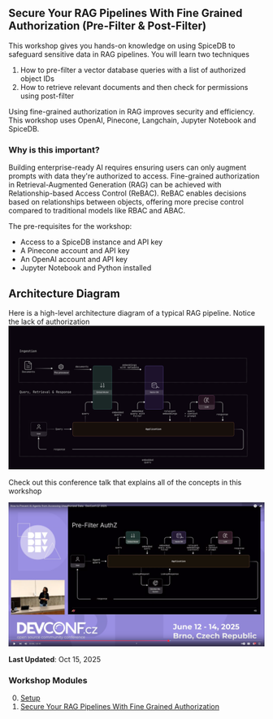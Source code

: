 ## Secure Your RAG Pipelines With Fine Grained Authorization (Pre-Filter & Post-Filter)

This workshop gives you hands-on knowledge on using SpiceDB to safeguard sensitive data in RAG pipelines. You will learn two techniques

1. How to pre-filter a vector database queries with a list of authorized object IDs
2. How to retrieve relevant documents and then check for permissions using post-filter

Using fine-grained authorization in RAG improves security and efficiency. This workshop uses OpenAI, Pinecone, Langchain, Jupyter Notebook and SpiceDB.

### Why is this important? 

Building enterprise-ready AI requires ensuring users can only augment prompts with data they're authorized to access. Fine-grained authorization in Retrieval-Augmented Generation (RAG) can be achieved with Relationship-based Access Control (ReBAC). ReBAC enables decisions based on relationships between objects, offering more precise control compared to traditional models like RBAC and ABAC.

The pre-requisites for the workshop: 


- Access to a SpiceDB instance and API key
- A Pinecone account and API key
- An OpenAI account and API key
- Jupyter Notebook and Python installed


## Architecture Diagram

Here is a high-level architecture diagram of a typical RAG pipeline. Notice the lack of authorization
![architecture diagram](/secure-rag-pipelines/RAG_pipelines.png)

Check out this conference talk that explains all of the concepts in this workshop

[![DevConf talk](/secure-rag-pipelines/youtube.png)](https://youtu.be/aeace8MDlhk "Secure RAG Pipelines")

**Last Updated**: Oct 15, 2025

### Workshop Modules

0. [Setup](https://github.com/authzed/workshops/blob/main/secure-rag-pipelines/00-setup.md)
1. [Secure Your RAG Pipelines With Fine Grained Authorization](https://github.com/authzed/workshops/blob/main/secure-rag-pipelines/01-rag.ipynb)
